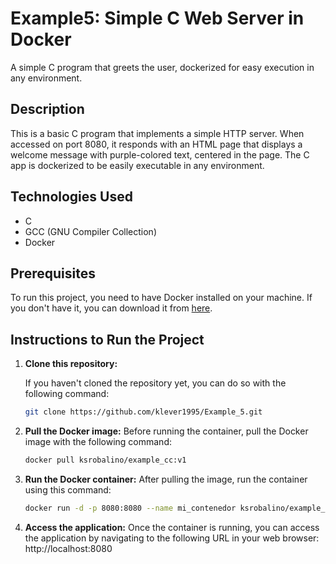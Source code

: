 # Example5: Simple C Web Server in Docker

A simple C program that greets the user, dockerized for easy execution in any environment.

## Description

This is a basic C program that implements a simple HTTP server. When accessed on port 8080, it responds with an HTML page that displays a welcome message with purple-colored text, centered in the page. The C app is dockerized to be easily executable in any environment.

## Technologies Used

- C
- GCC (GNU Compiler Collection)
- Docker

## Prerequisites

To run this project, you need to have Docker installed on your machine. If you don't have it, you can download it from [here](https://www.docker.com/products/docker-desktop).

## Instructions to Run the Project

1. **Clone this repository:**

   If you haven't cloned the repository yet, you can do so with the following command:

   ```bash
   git clone https://github.com/klever1995/Example_5.git

2. **Pull the Docker image:** 
   Before running the container, pull the Docker image with the following command:

   ```bash
   docker pull ksrobalino/example_cc:v1

3. **Run the Docker container:** 
   After pulling the image, run the container using this command:

   ```bash
   docker run -d -p 8080:8080 --name mi_contenedor ksrobalino/example_cc:v1

4. **Access the application:** 
   Once the container is running, you can access the application by navigating to the following URL in your web browser:
   http://localhost:8080
